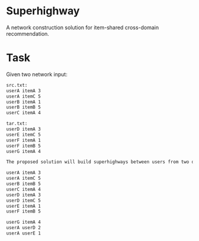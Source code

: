 # Superhighway
A network construction solution for item-shared cross-domain recommendation.

# Task
Given two network input:
```txt
src.txt:
userA itemA 3
userA itemC 5
userB itemA 1
userB itemB 5
userC itemA 4

tar.txt:
userD itemA 3
userE itemC 5
userF itemA 1
userF itemB 5
userG itemA 4

```

```txt
The proposed solution will build superhighways between users from two domains, respectlively.

userA itemA 3 
userA itemC 5 
userB itemB 5 
userC itemA 4 
userD itemA 3 
userD itemC 5 
userE itemA 1 
userF itemB 5 

userG itemA 4 
userA userD 2 
userA userE 1  

```
